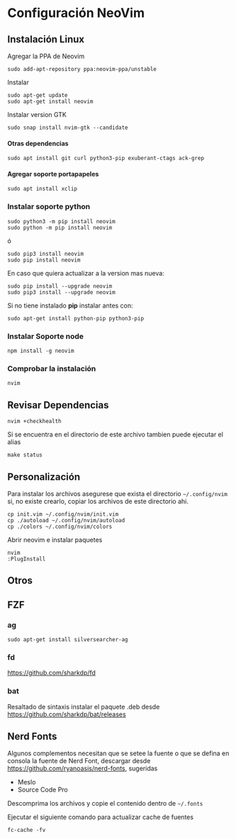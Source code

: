 # Configuración NeoVim 

## Instalación Linux

Agregar la PPA de Neovim

	sudo add-apt-repository ppa:neovim-ppa/unstable
	
Instalar
	
	sudo apt-get update
	sudo apt-get install neovim

Instalar version GTK

	sudo snap install nvim-gtk --candidate

#### Otras dependencias

	sudo apt install git curl python3-pip exuberant-ctags ack-grep

#### Agregar soporte portapapeles

	sudo apt install xclip
	
### Instalar soporte python

	sudo python3 -m pip install neovim
	sudo python -m pip install neovim

ó

	sudo pip3 install neovim
	sudo pip install neovim


En caso que quiera actualizar a la version mas nueva:

	sudo pip install --upgrade neovim
	sudo pip3 install --upgrade neovim
	
Si no tiene instalado **pip** instalar antes con:

	sudo apt-get install python-pip python3-pip


### Instalar Soporte node

	npm install -g neovim

### Comprobar la instalación

	nvim

## Revisar Dependencias

	nvim +checkhealth
	
Si se encuentra en el directorio de este archivo tambien puede ejecutar el alias 
	
	make status 
	
	
## Personalización

Para instalar los archivos asegurese que exista el directorio `~/.config/nvim` si, no existe crearlo, copiar los archivos de este directorio ahi. 

	cp init.vim ~/.config/nvim/init.vim
	cp ./autoload ~/.config/nvim/autoload
	cp ./colors ~/.config/nvim/colors
	
Abrir neovim e instalar paquetes

	nvim
	:PlugInstall
	
## Otros

## FZF

### ag

	sudo apt-get install silversearcher-ag

### fd

https://github.com/sharkdp/fd
	
### bat 
Resaltado de sintaxis instalar el paquete .deb desde https://github.com/sharkdp/bat/releases


	
## Nerd Fonts

Algunos complementos necesitan que se setee la fuente o que se defina en consola la fuente de Nerd Font, descargar desde https://github.com/ryanoasis/nerd-fonts, sugeridas
	
- Meslo
- Source Code Pro

Descomprima los archivos y copie el contenido dentro de  `~/.fonts`

Ejecutar el siguiente comando para actualizar cache de fuentes

	fc-cache -fv
	










